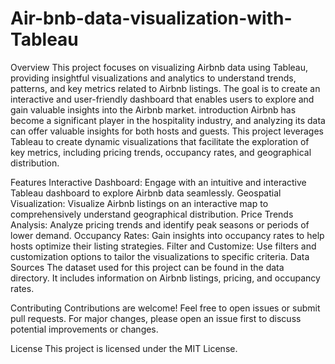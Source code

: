 # Air-bnb-data-visualization-with-Tableau 
Overview
This project focuses on visualizing Airbnb data using Tableau, providing insightful visualizations and analytics to understand trends, patterns, and key metrics related to Airbnb listings. The goal is to create an interactive and user-friendly dashboard that enables users to explore and gain valuable insights into the Airbnb market.
introduction
Airbnb has become a significant player in the hospitality industry, and analyzing its data can offer valuable insights for both hosts and guests. This project leverages Tableau to create dynamic visualizations that facilitate the exploration of key metrics, including pricing trends, occupancy rates, and geographical distribution.

Features
Interactive Dashboard: Engage with an intuitive and interactive Tableau dashboard to explore Airbnb data seamlessly.
Geospatial Visualization: Visualize Airbnb listings on an interactive map to comprehensively understand geographical distribution.
Price Trends Analysis: Analyze pricing trends and identify peak seasons or periods of lower demand.
Occupancy Rates: Gain insights into occupancy rates to help hosts optimize their listing strategies.
Filter and Customize: Use filters and customization options to tailor the visualizations to specific criteria.
Data Sources
The dataset used for this project can be found in the data directory. It includes information on Airbnb listings, pricing, and occupancy rates.

Contributing
Contributions are welcome! Feel free to open issues or submit pull requests. For major changes, please open an issue first to discuss potential improvements or changes.

License
This project is licensed under the MIT License.
